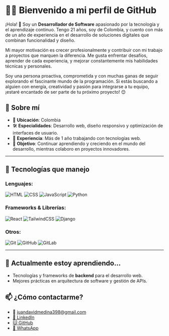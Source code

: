 # 👨‍💻 Bienvenido a mi perfil de GitHub  
¡Hola! 👋 Soy un **Desarrollador de Software** apasionado por la tecnología y el aprendizaje continuo. Tengo 21 años, soy de Colombia, y cuento con más de un año de experiencia en el desarrollo de soluciones digitales que combinan funcionalidad y diseño.

Mi mayor motivación es crecer profesionalmente y contribuir con mi trabajo a proyectos que marquen la diferencia. Me gusta enfrentar desafíos, aprender de cada experiencia, y mejorar constantemente mis habilidades técnicas y personales.

Soy una persona proactiva, comprometida y con muchas ganas de seguir explorando el fascinante mundo de la programación. Si estás buscando a alguien con energía, creatividad y pasión para integrarse a tu equipo, ¡estaré encantado de ser parte de tu próximo proyecto! 😊  

## 🌟 Sobre mí  

- 📍 **Ubicación**: Colombia 
- 🛠️ **Especialidades**: Desarrollo web, diseño responsivo y optimización de interfaces de usuario.  
- 📅 **Experiencia**: Más de 1 año trabajando con tecnologías web.  
- 🎯 **Objetivo**: Continuar aprendiendo y creciendo en el mundo del desarrollo, mientras colaboro en proyectos innovadores.  

---
## 🚀 Tecnologías que manejo  

### Lenguajes:  
![HTML](https://img.shields.io/badge/-HTML5-orange?style=flat-square&logo=html5&logoColor=white)
![CSS](https://img.shields.io/badge/-CSS3-blue?style=flat-square&logo=css3&logoColor=white)
![JavaScript](https://img.shields.io/badge/-JavaScript-yellow?style=flat-square&logo=javascript&logoColor=white)
![Python](https://img.shields.io/badge/-Python-3776AB?style=flat-square&logo=python&logoColor=white)

### Frameworks & Librerías:  
![React](https://img.shields.io/badge/-React-blue?style=flat-square&logo=react&logoColor=white)
![TailwindCSS](https://img.shields.io/badge/-TailwindCSS-teal?style=flat-square&logo=tailwind-css&logoColor=white)
![Django](https://img.shields.io/badge/-Django-092E20?style=flat-square&logo=django&logoColor=white)

### Otros:  
![Git](https://img.shields.io/badge/-Git-orange?style=flat-square&logo=git&logoColor=white)
![GitHub](https://img.shields.io/badge/-GitHub-black?style=flat-square&logo=github&logoColor=white)
![GitLab](https://img.shields.io/badge/-GitLab-FC6D26?style=flat-square&logo=gitlab&logoColor=white)


---
## 🌱 Actualmente estoy aprendiendo...  

- Tecnologías y frameworks de **backend** para el desarrollo web.  
- Mejores prácticas en arquitectura de software y gestión de APIs.  


## 📫 ¿Cómo contactarme?

- 📧  [juandavidmedina398@gmail.com](mailto:tu.correo@ejemplo.com)  
- [🔗 LinkedIn](https://www.linkedin.com/in/juan-david-agudelo-30b24b22b/)
- [🐱 GitHub](https://github.com/J-David-Medina)
- [💬 WhatsApp](https://api.whatsapp.com/send?phone=573126700622)

